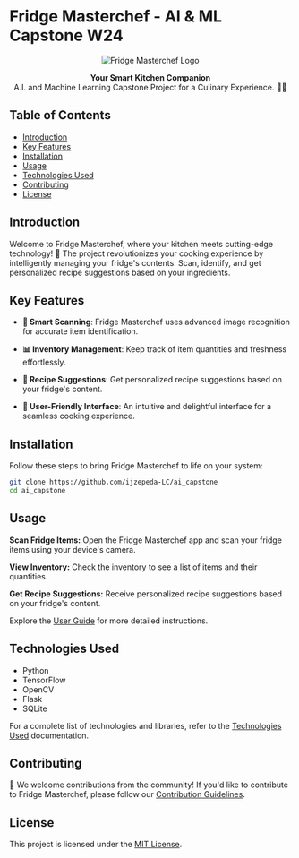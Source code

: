 # Fridge Masterchef - AI & ML Capstone W24

<p align="center">
  <img src="https://www.lifewire.com/thmb/eZgqnW0I2vJojQEzNLlvCiFyL-o=/750x0/filters:no_upscale():max_bytes(150000):strip_icc():format(webp)/samsung-ha-ref-rf56k9540sr-family-hub-overview-5aa18f0e18ba010037c023a5.jpg" alt="Fridge Masterchef Logo">
</p>

<div align="center">
  <strong>Your Smart Kitchen Companion</strong>
  <br>
  A.I. and Machine Learning Capstone Project for a Culinary Experience. 🍏🍳
</div>

## Table of Contents

- [Introduction](#introduction)
- [Key Features](#key-features)
- [Installation](#installation)
- [Usage](#usage)
- [Technologies Used](#technologies-used)
- [Contributing](#contributing)
- [License](#license)

## Introduction

Welcome to Fridge Masterchef, where your kitchen meets cutting-edge technology! 🌟 The project revolutionizes your cooking experience by intelligently managing your fridge's contents. Scan, identify, and get personalized recipe suggestions based on your ingredients.

## Key Features

- **📸 Smart Scanning**: Fridge Masterchef uses advanced image recognition for accurate item identification.
  
- **📊 Inventory Management**: Keep track of item quantities and freshness effortlessly.

- **🍲 Recipe Suggestions**: Get personalized recipe suggestions based on your fridge's content.

- **🎨 User-Friendly Interface**: An intuitive and delightful interface for a seamless cooking experience.

## Installation

Follow these steps to bring Fridge Masterchef to life on your system:

```bash
git clone https://github.com/ijzepeda-LC/ai_capstone
cd ai_capstone
```
## Usage

**Scan Fridge Items:** Open the Fridge Masterchef app and scan your fridge items using your device's camera.

**View Inventory:** Check the inventory to see a list of items and their quantities.

**Get Recipe Suggestions:** Receive personalized recipe suggestions based on your fridge's content.

Explore the [User Guide](docs/user-guide.md) for more detailed instructions.

## Technologies Used

- Python
- TensorFlow
- OpenCV
- Flask
- SQLite

For a complete list of technologies and libraries, refer to the [Technologies Used](docs/technologies.md) documentation.

## Contributing

🚀 We welcome contributions from the community! If you'd like to contribute to Fridge Masterchef, please follow our [Contribution Guidelines](CONTRIBUTING.md).

## License

This project is licensed under the [MIT License](LICENSE).
